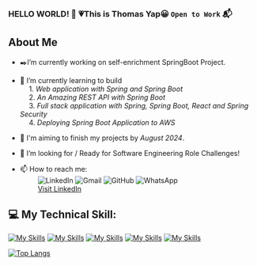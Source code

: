 ### HELLO WORLD! 👋 :heartpulse:This is Thomas Yap:grinning: `Open to Work` :mailbox_with_mail:

## About Me
- :black_nib:I’m currently working on self-enrichment SpringBoot Project.
- :memo: I’m currently learning to build  
&emsp; 1. *Web application with Spring and Spring Boot*  
&emsp; 2. *An Amazing REST API with Spring Boot*  
&emsp; 3. *Full stack application with Spring, Spring Boot, React and Spring Security*  
&emsp; 4. *Deploying Spring Boot Application to AWS* 

- :calendar: I'm aiming to finish my projects by *August 2024*. 
- 👯 I’m looking for / Ready for Software Engineering Role Challenges!

- 📫 How to reach me:  
  &emsp; &emsp; ![LinkedIn](https://img.shields.io/badge/linkedin-%230077B5.svg?style=for-the-badge&logo=linkedin&logoColor=white)
  ![Gmail](https://img.shields.io/badge/Gmail-D14836?style=for-the-badge&logo=gmail&logoColor=white)
  ![GitHub](https://img.shields.io/badge/github-%23121011.svg?style=for-the-badge&logo=github&logoColor=white)
  ![WhatsApp](https://img.shields.io/badge/WhatsApp-25D366?style=for-the-badge&logo=whatsapp&logoColor=white)  
  &emsp; &emsp; <a href="https://www.linkedin.com/in/yap-tat-hong/" target="_blank">Visit LinkedIn</a>

## :computer: My Technical Skill:    
[![My Skills](https://skillicons.dev/icons?i=java,cpp)](https://skillicons.dev)
 [![My Skills](https://skillicons.dev/icons?i=html,css,bootstrap)](https://skillicons.dev)
 [![My Skills](https://skillicons.dev/icons?i=spring)](https://skillicons.dev)
 [![My Skills](https://skillicons.dev/icons?i=mysql)](https://skillicons.dev)
 [![My Skills](https://skillicons.dev/icons?i=git,docker,bash)](https://skillicons.dev) <br>

[![Top Langs](https://github-readme-stats.vercel.app/api/top-langs/?username=thomasyap81)](https://github.com/anuraghazra/github-readme-stats)
<!--![Anurag's GitHub stats](https://github-readme-stats.vercel.app/api?username=thomasyap81&show_icons=true&theme=radical)-->

  

